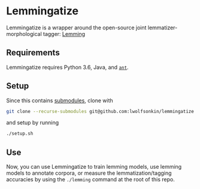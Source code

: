 
# Lemmingatize

Lemmingatize is a wrapper around the open-source joint lemmatizer-morphological tagger: [Lemming](http://cistern.cis.lmu.de/lemming/)

## Requirements

Lemmingatize requires Python 3.6, Java, and [`ant`](https://ant.apache.org/).

## Setup

Since this contains [submodules](https://git-scm.com/book/en/v2/Git-Tools-Submodules), clone with

```bash
git clone --recurse-submodules git@github.com:lwolfsonkin/lemmingatize.git
```

and setup by running

```bash
./setup.sh
```

## Use

Now, you can use Lemmingatize to train lemming models, use lemming models to annotate corpora, or measure the lemmatization/tagging accuracies by using the `./lemming` command at the root of this repo.

